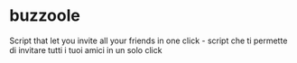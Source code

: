 buzzoole
========

Script that let you invite all your friends in one click - script che ti permette di invitare tutti i tuoi amici in un solo click
